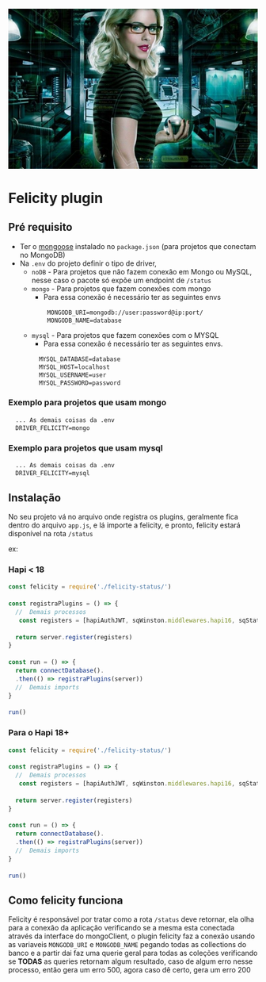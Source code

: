 ![Felicity Image](./image/felicity.jpg)
# Felicity plugin

## Pré requisito
- Ter o [mongoose](https://www.npmjs.com/package/mongoose) instalado no `package.json` (para projetos que conectam no MongoDB)
- Na `.env` do projeto definir o tipo de driver,
  - `noDB` - Para projetos que não fazem conexão em Mongo ou MySQL, nesse caso o pacote só expõe um endpoint de `/status`
  - `mongo` - Para projetos que fazem conexões com mongo
    - Para essa conexão é necessário ter as seguintes envs
       ```
        MONGODB_URI=mongodb://user:password@ip:port/
        MONGODB_NAME=database
      ```
  - `mysql` - Para projetos que fazem conexões com o MYSQL
    -  Para essa conexão é necessário ter as seguintes envs.
      ```
        MYSQL_DATABASE=database
        MYSQL_HOST=localhost
        MYSQL_USERNAME=user
        MYSQL_PASSWORD=password
      ```


### Exemplo para projetos que usam mongo
  ```
    ... As demais coisas da .env
    DRIVER_FELICITY=mongo
  ```

### Exemplo para projetos que usam mysql
  ```
    ... As demais coisas da .env
    DRIVER_FELICITY=mysql
  ```


## Instalação

No seu projeto vá no arquivo onde registra os plugins, geralmente fica dentro do arquivo `app.js`, e lá importe a felicity, e pronto, felicity estará disponível na rota `/status`

ex:
### Hapi < 18
```js
const felicity = require('./felicity-status/')

const registraPlugins = () => {
  //  Demais processos
   const registers = [hapiAuthJWT, sqWinston.middlewares.hapi16, sqStatus, felicity]

  return server.register(registers)
}

const run = () => {
  return connectDatabase().
  .then(() => registraPlugins(server))
  //  Demais imports
}

run()

```

### Para o Hapi 18+

```js
const felicity = require('./felicity-status/')

const registraPlugins = () => {
  //  Demais processos
   const registers = [hapiAuthJWT, sqWinston.middlewares.hapi16, sqStatus, felicity.hapi18]

  return server.register(registers)
}

const run = () => {
  return connectDatabase().
  .then(() => registraPlugins(server))
  //  Demais imports
}

run()

```

## Como felicity funciona

Felicity é responsável por tratar como a rota `/status` deve retornar, ela olha para a conexão da aplicação verificando se a mesma esta conectada através da interface do mongoClient, o plugin felicity faz a conexão usando as variaveis `MONGODB_URI` e `MONGODB_NAME` pegando todas as collections do banco e a partir dai faz uma querie geral para todas as coleções verificando se **TODAS** as queries retornam algum resultado, caso de algum erro nesse processo, então gera um erro 500, agora caso dê certo, gera um erro 200
